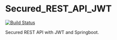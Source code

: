 # Secured_REST_API_JWT

[![Build Status](https://travis-ci.org/sourabhbhavsar/Secured_REST_API_JWT.svg?branch=master)](https://travis-ci.org/sourabhbhavsar/Secured_REST_API_JWT)

Secured REST API with JWT and Springboot.

